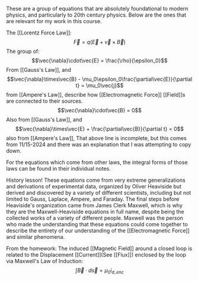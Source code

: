
These are a group of equations that are absolutely foundational to modern physics, and particularly to 20th century physics.
Below are the ones that are relevant for my work in this course.

The [[Lorentz Force Law]]: $$\vec{F} = q(\vec{E}+\vec{v}\times\vec{B})$$
The group of:
$$\vec{\nabla}\cdot\vec{E} = \frac{\rho}{\epsilon_0}$$
From [[Gauss's Law]], and $$\vec{\nabla}\times\vec{B} - \mu_0\epsilon_0\frac{\partial\vec{E}}{\partial t} = \mu_0\vec{j}$$
from [[Ampere's Law]], describe how [[Electromagnetic Force]] [[Field]]s are connected to their sources.
$$\vec{\nabla}\cdot\vec{B} = 0$$ Also from [[Gauss's Law]], and $$\vec{\nabla}\times\vec{E} + \frac{\partial\vec{B}}{\partial t} = 0$$
also from [[Ampere's Law]],
That above line is incomplete, but this comes from 11/15-2024 and there was an explanation that I was attempting to copy down.

For the equations which come from other laws, the integral forms of those laws can be found in their individual notes.

History lesson!
These equations come from very extreme generalizations and derivations of experimental data, organized by Oliver Heaviside but derived and discovered by a variety of different scientists, including but not limited to Gauss, Laplace, Ampere, and Faraday.
The final steps before Heaviside's organization came from James Clerk Maxwell, which is why they are the Maxwell-Heaviside equations in full name, despite being the collected works of a variety of different people.
Maxwell was the person who made the understanding that these equations could come together to describe the entirety of our understanding of the [[Electromagnetic Force]] and similar phenomena.

From the homework: The induced [[Magnetic Field]] around a closed loop is related to the Displacement [[Current]](See [[Flux]]) enclosed by the loop via Maxwell's Law of Induction:$$\int \vec{B}\cdot d\vec{s} = \mu_0i_{d,enc}$$